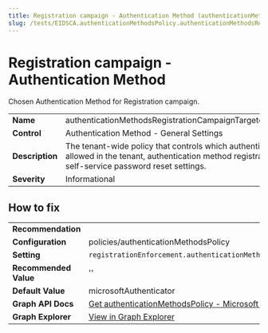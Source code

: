 ```yaml
---
title: Registration campaign - Authentication Method (authenticationMethodsRegistrationCampaignTargetedAuthenticationMethod)
slug: /tests/EIDSCA.authenticationMethodsPolicy.authenticationMethodsRegistrationCampaignTargetedAuthenticationMethod
---
```


# Registration campaign - Authentication Method

Chosen Authentication Method for Registration campaign.

| | |
|-|-|
| **Name** | authenticationMethodsRegistrationCampaignTargetedAuthenticationMethod |
| **Control** | Authentication Method - General Settings |
| **Description** | The tenant-wide policy that controls which authentication methods are allowed in the tenant, authentication method registration requirements, and self-service password reset settings. |
| **Severity** | Informational |

## How to fix
| | |
|-|-|
| **Recommendation** |  |
| **Configuration** | policies/authenticationMethodsPolicy |
| **Setting** | `registrationEnforcement.authenticationMethodsRegistrationCampaign.includeTargets.targetedAuthenticationMethod` |
| **Recommended Value** | '' |
| **Default Value** | microsoftAuthenticator |
| **Graph API Docs** | [Get authenticationMethodsPolicy - Microsoft Graph v1.0 - Microsoft Learn](https://learn.microsoft.com/en-us/graph/api/authenticationmethodspolicy-get) |
| **Graph Explorer** | [View in Graph Explorer](https://developer.microsoft.com/en-us/graph/graph-explorer?request=policies/authenticationMethodsPolicy&method=GET&version=beta&GraphUrl=https://graph.microsoft.com) |



